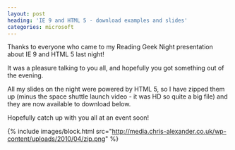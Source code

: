 ```yaml
---
layout: post
heading: 'IE 9 and HTML 5 - download examples and slides'
categories: microsoft
---
```


Thanks to everyone who came to my Reading Geek Night presentation about IE 9 and HTML 5 last night!

It was a pleasure talking to you all, and hopefully you got something out of the evening.

All my slides on the night were powered by HTML 5, so I have zipped them up (minus the space shuttle launch video - it was HD so quite a big file) and they are now available to download below.

Hopefully catch up with you all at an event soon!

{% include images/block.html src="http://media.chris-alexander.co.uk/wp-content/uploads/2010/04/zip.png" %}